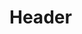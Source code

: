 <!-- TITLE: L'Origine négro-Africaine des religions dites révélées -->
<!-- SUBTITLE: Présentation du livre « L'Origine négro-Africaine des religions dites révélées » -->

# Header